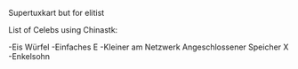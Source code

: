 Supertuxkart but for elitist

List of Celebs using Chinastk:

-Eis Würfel
-Einfaches E
-Kleiner am Netzwerk Angeschlossener Speicher X
-Enkelsohn
